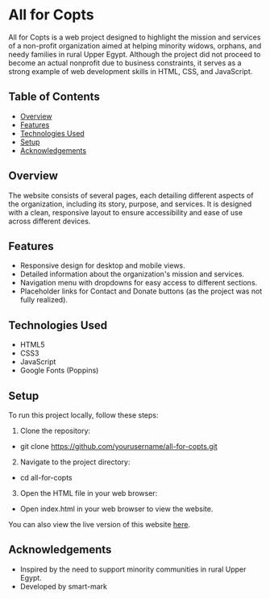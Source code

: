 # All for Copts

All for Copts is a web project designed to highlight the mission and services of a non-profit organization aimed at helping minority widows, orphans, and needy families in rural Upper Egypt. Although the project did not proceed to become an actual nonprofit due to business constraints, it serves as a strong example of web development skills in HTML, CSS, and JavaScript.

## Table of Contents

- [Overview](#overview)
- [Features](#features)
- [Technologies Used](#technologies-used)
- [Setup](#setup)
- [Acknowledgements](#acknowledgements)

## Overview

The website consists of several pages, each detailing different aspects of the organization, including its story, purpose, and services. It is designed with a clean, responsive layout to ensure accessibility and ease of use across different devices.

## Features

- Responsive design for desktop and mobile views.
- Detailed information about the organization's mission and services.
- Navigation menu with dropdowns for easy access to different sections.
- Placeholder links for Contact and Donate buttons (as the project was not fully realized).

## Technologies Used

- HTML5
- CSS3
- JavaScript
- Google Fonts (Poppins)

## Setup

To run this project locally, follow these steps:

1. Clone the repository:
- git clone https://github.com/yourusername/all-for-copts.git
2. Navigate to the project directory:
- cd all-for-copts
3. Open the HTML file in your web browser:
- Open index.html in your web browser to view the website.

You can also view the live version of this website [here](https://smart-mark.github.io/nonprofit-site/index.html).

## Acknowledgements
- Inspired by the need to support minority communities in rural Upper Egypt.
- Developed by smart-mark
